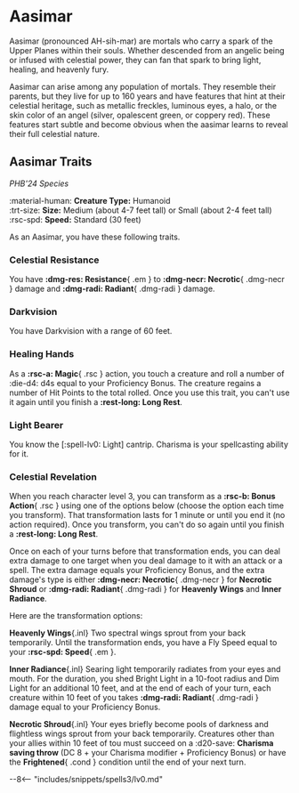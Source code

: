 # Aasimar

Aasimar (pronounced AH-sih-mar) are mortals who carry a spark of the Upper Planes within their souls. Whether descended from an angelic being or infused with celestial power, they can fan that spark to bring light, healing, and heavenly fury.

Aasimar can arise among any population of mortals. They resemble their parents, but they live for up to 160 years and have features that hint at their celestial heritage, such as metallic freckles, luminous eyes, a halo, or the skin color of an angel (silver, opalescent green, or coppery red). These features start subtle and become obvious when the aasimar learns to reveal their full celestial nature.

## Aasimar Traits

*PHB'24 Species*

:material-human: **Creature Type:** Humanoid  
:trt-size: **Size:** Medium (about 4-7 feet tall) or Small (about 2-4 feet tall)  
:rsc-spd: **Speed:** Standard (30 feet)

As an Aasimar, you have these following traits.

### Celestial Resistance

You have **:dmg-res: Resistance**{ .em } to **:dmg-necr: Necrotic**{ .dmg-necr } damage and **:dmg-radi: Radiant**{ .dmg-radi } damage.

### Darkvision

You have Darkvision with a range of 60 feet.

### Healing Hands

As a **:rsc-a: Magic**{ .rsc } action, you touch a creature and roll a number of :die-d4: d4s equal to your Proficiency Bonus. The creature regains a number of Hit Points to the total rolled. Once you use this trait, you can't use it again until you finish a **:rest-long: Long Rest**.

### Light Bearer

You know the [:spell-lv0: Light] cantrip. Charisma is your spellcasting ability for it.

### Celestial Revelation

When you reach character level 3, you can transform as a **:rsc-b: Bonus Action**{ .rsc } using one of the options below (choose the option each time you transform). That transformation lasts for 1 minute or until you end it (no action required). Once you transform, you can't do so again until you finish a **:rest-long: Long Rest**.

Once on each of your turns before that transformation ends, you can deal extra damage to one target when you deal damage to it with an attack or a spell. The extra damage equals your Proficiency Bonus, and the extra damage's type is either **:dmg-necr: Necrotic**{ .dmg-necr } for **Necrotic Shroud** or **:dmg-radi: Radiant**{ .dmg-radi } for **Heavenly Wings** and **Inner Radiance**.

Here are the transformation options:

**Heavenly Wings**{.inl} Two spectral wings sprout from your back temporarily. Until the transformation ends, you have a Fly Speed equal to your **:rsc-spd: Speed**{ .em }.

**Inner Radiance**{.inl} Searing light temporarily radiates from your eyes and mouth. For the duration, you shed Bright Light in a 10-foot radius and Dim Light for an additional 10 feet, and at the end of each of your turn, each creature within 10 feet of you takes **:dmg-radi: Radiant**{ .dmg-radi } damage equal to your Proficiency Bonus.

**Necrotic Shroud**{.inl} Your eyes briefly become pools of darkness and flightless wings sprout from your back temporarily. Creatures other than your allies within 10 feet of tou must succeed on a :d20-save: **Charisma saving throw** (DC 8 + your Charisma modifier + Proficiency Bonus) or have the **Frightened**{ .cond } condition until the end of your next turn.

--8<-- "includes/snippets/spells3/lv0.md"